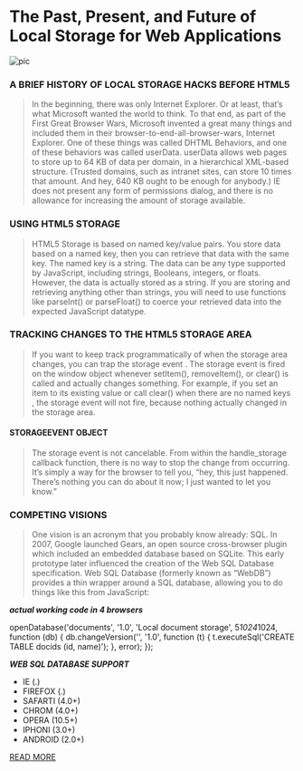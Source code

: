 # The Past, Present, and Future of Local Storage for Web Applications

![pic](http://statig0.akamaized.net/bancodeimagens/cy/4j/jo/cy4jjon7jpg95iabop3sz1d6k.jpg)

### A BRIEF HISTORY OF LOCAL STORAGE HACKS BEFORE HTML5

> In the beginning, there was only Internet Explorer. Or at least, that’s 
what Microsoft wanted the world to think. To that end, as part of the First
Great Browser Wars, Microsoft invented a great many things and included them in their browser-to-end-all-browser-wars,
Internet Explorer. One of these things was called DHTML Behaviors, and one 
of these behaviors was called userData.
userData allows web pages to store up to 64 KB of data per domain, in a hierarchical XML-based structure.
(Trusted domains, such as intranet sites, can store 10 times that amount. And hey, 640 KB ought to be enough for anybody.)
IE does not present any form of permissions dialog, and there is no allowance for increasing the amount of storage available.

### USING HTML5 STORAGE
> HTML5 Storage is based on named key/value pairs. You store data based on a named key, then you can retrieve that data with the same key. 
The named key is a string. The data can be any type supported by JavaScript, including strings, Booleans, integers, or floats. However,
the data is actually stored as a string. If you are storing and retrieving anything other than strings,
you will need to use functions like parseInt() or parseFloat() to coerce your retrieved data into the expected JavaScript datatype.

### TRACKING CHANGES TO THE HTML5 STORAGE AREA
> If you want to keep track programmatically of when the storage area changes, you can trap the storage event
 . The storage event is fired on the window object whenever setItem(), removeItem(), or clear() is called and 
actually changes something. For example, if you set an item to its
existing value or call clear() when there are no named keys
  , the storage event will not fire, because nothing actually changed in the storage area.
  
  
  #### STORAGEEVENT OBJECT
  > The storage event is not cancelable. From within the handle_storage callback function, there is no way to stop the change from occurring. 
  It’s simply a way for the browser to tell you, “hey, this just happened. There’s nothing you can do about it now; I just wanted to let you know.”
  
  ### COMPETING VISIONS
  > One vision is an acronym that you probably know already: SQL. In 2007, Google launched Gears, an open source cross-browser plugin which included an embedded database based on SQLite. This early prototype later influenced the creation of the Web SQL Database specification. Web SQL Database (formerly known as “WebDB”) provides a thin wrapper around a SQL database, allowing you to do things like this from JavaScript:

 ***actual working code in 4 browsers***

openDatabase('documents', '1.0', 'Local document storage', 5*1024*1024, function (db) {
  db.changeVersion('', '1.0', function (t) {
    t.executeSql('CREATE TABLE docids (id, name)');
  }, error);
});



***WEB SQL DATABASE SUPPORT***

+ IE (.)
+ FIREFOX (.)
+ SAFARTI (4.0+)
+ CHROM (4.0+)
+ OPERA (10.5+)
+ IPHONI (3.0+)
+ ANDROID (2.0+)


[READ MORE](http://diveinto.html5doctor.com/storage.html)




